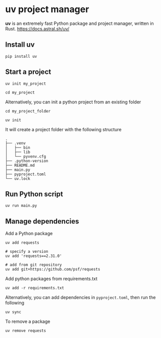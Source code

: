# uv project manager

**uv** is an extremely fast Python package and project manager, written in Rust.
https://docs.astral.sh/uv/

## Install uv

```{code-block} bash
pip install uv
```

## Start a project

```{code-block} bash
uv init my_project

cd my_project
```

Alternatively, you can init a python project from an existing folder

```{code-block} bash
cd my_project_folder

uv init
```

It will create a project folder with the following structure

```{code-block} bash
.
├── .venv
│   ├── bin
│   ├── lib
│   └── pyvenv.cfg
├── .python-version
├── README.md
├── main.py
├── pyproject.toml
└── uv.lock
```

## Run Python script

```{code-block} bash
uv run main.py
```

## Manage dependencies

Add a Python package
```{code-block} bash
uv add requests

# specify a version
uv add 'requests==2.31.0'

# add from git repository
uv add git+https://github.com/psf/requests
```

Add python packages from requirements.txt
```{code-block} bash
uv add -r requirements.txt
```

Alternatively, you can add dependencies in `pyproject.toml`, then run the following
```{code-block} bash
uv sync
```


To remove a package
```{code-block} bash
uv remove requests
```



